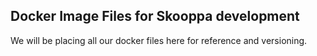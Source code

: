 ## Docker Image Files for Skooppa development

We will be placing all our docker files here for reference and versioning.
